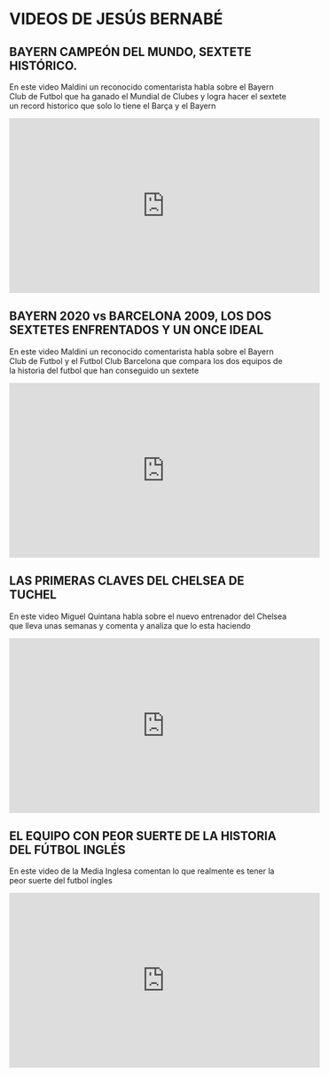 # VIDEOS DE JESÚS BERNABÉ
 ## BAYERN CAMPEÓN DEL MUNDO, SEXTETE HISTÓRICO.
 En este video Maldini un reconocido comentarista habla sobre el Bayern Club de Futbol que ha ganado el Mundial de Clubes y logra hacer el sextete un record historico que solo lo tiene el Barça y el Bayern
 <iframe width="560" height="315" src="https://www.youtube.com/embed/KlOy5H6RREU" frameborder="0" allow="accelerometer; autoplay; clipboard-write; encrypted-media; gyroscope; picture-in-picture" allowfullscreen></iframe>
 
 ## BAYERN 2020 vs BARCELONA 2009, LOS DOS SEXTETES ENFRENTADOS Y UN ONCE IDEAL
 En este video Maldini un reconocido comentarista habla sobre el Bayern Club de Futbol y el Futbol Club Barcelona que compara los dos equipos de la historia del futbol que han conseguido un sextete
<iframe width="560" height="315" src="https://www.youtube.com/embed/kqCfkenqfAo" frameborder="0" allow="accelerometer; autoplay; clipboard-write; encrypted-media; gyroscope; picture-in-picture" allowfullscreen></iframe>
 
 ## LAS PRIMERAS CLAVES DEL CHELSEA DE TUCHEL
 En este video Miguel Quintana habla sobre el nuevo entrenador del Chelsea que lleva unas semanas y comenta y analiza que lo esta haciendo
 <iframe width="560" height="315" src="https://www.youtube.com/embed/aFgC5OJIyEc" frameborder="0" allow="accelerometer; autoplay; clipboard-write; encrypted-media; gyroscope; picture-in-picture" allowfullscreen></iframe>
 
 ## EL EQUIPO CON PEOR SUERTE DE LA HISTORIA DEL FÚTBOL INGLÉS
 En este video de la Media Inglesa comentan lo que realmente es tener la peor suerte del futbol ingles
 <iframe width="560" height="315" src="https://www.youtube.com/embed/f9IE35pSo4c" frameborder="0" allow="accelerometer; autoplay; clipboard-write; encrypted-media; gyroscope; picture-in-picture" allowfullscreen></iframe>
 
 ##
 
 
 
 
 
 
 
 
 
 
 
 
 
 
 

